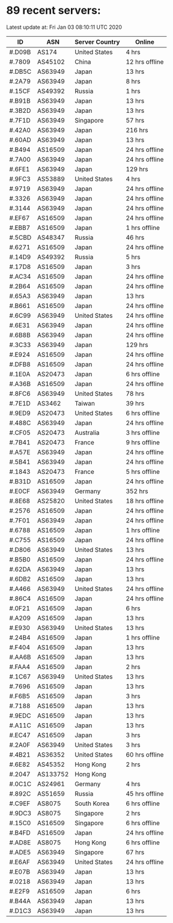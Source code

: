 # 89 recent servers:

Latest update at: Fri Jan 03 08:10:11 UTC 2020

| ID | ASN | Server Country | Online |
| -- | --- | -------------- | ------ |
| #.D09B | AS174 | United States | 4 hrs |
| #.7809 | AS45102 | China | 12 hrs offline |
| #.DB5C | AS63949 | Japan | 13 hrs |
| #.2A79 | AS63949 | Japan | 8 hrs |
| #.15CF | AS49392 | Russia | 1 hrs |
| #.B91B | AS63949 | Japan | 13 hrs |
| #.3B2D | AS63949 | Japan | 13 hrs |
| #.7F1D | AS63949 | Singapore | 57 hrs |
| #.42A0 | AS63949 | Japan | 216 hrs |
| #.60AD | AS63949 | Japan | 13 hrs |
| #.B494 | AS16509 | Japan | 24 hrs offline |
| #.7A00 | AS63949 | Japan | 24 hrs offline |
| #.6FE1 | AS63949 | Japan | 129 hrs |
| #.9FC3 | AS53889 | United States | 4 hrs |
| #.9719 | AS63949 | Japan | 24 hrs offline |
| #.3326 | AS63949 | Japan | 24 hrs offline |
| #.3144 | AS63949 | Japan | 24 hrs offline |
| #.EF67 | AS16509 | Japan | 24 hrs offline |
| #.EBB7 | AS16509 | Japan | 1 hrs offline |
| #.5CBD | AS48347 | Russia | 46 hrs |
| #.6271 | AS16509 | Japan | 24 hrs offline |
| #.14D9 | AS49392 | Russia | 5 hrs |
| #.17D8 | AS16509 | Japan | 3 hrs |
| #.AC34 | AS16509 | Japan | 24 hrs offline |
| #.2B64 | AS16509 | Japan | 24 hrs offline |
| #.65A3 | AS63949 | Japan | 13 hrs |
| #.B661 | AS16509 | Japan | 24 hrs offline |
| #.6C99 | AS63949 | United States | 24 hrs offline |
| #.6E31 | AS63949 | Japan | 24 hrs offline |
| #.6B8B | AS63949 | Japan | 24 hrs offline |
| #.3C33 | AS63949 | Japan | 129 hrs |
| #.E924 | AS16509 | Japan | 24 hrs offline |
| #.DFB8 | AS16509 | Japan | 24 hrs offline |
| #.1E0A | AS20473 | Japan | 6 hrs offline |
| #.A36B | AS16509 | Japan | 24 hrs offline |
| #.8FC6 | AS63949 | United States | 78 hrs |
| #.7E1D | AS3462 | Taiwan | 39 hrs |
| #.9ED9 | AS20473 | United States | 6 hrs offline |
| #.488C | AS63949 | Japan | 24 hrs offline |
| #.CF05 | AS20473 | Australia | 3 hrs offline |
| #.7B41 | AS20473 | France | 9 hrs offline |
| #.A57E | AS63949 | Japan | 24 hrs offline |
| #.5B41 | AS63949 | Japan | 24 hrs offline |
| #.1843 | AS20473 | France | 5 hrs offline |
| #.B31D | AS16509 | Japan | 24 hrs offline |
| #.E0CF | AS63949 | Germany | 352 hrs |
| #.8E68 | AS25820 | United States | 18 hrs offline |
| #.2576 | AS16509 | Japan | 24 hrs offline |
| #.7F01 | AS63949 | Japan | 24 hrs offline |
| #.6788 | AS16509 | Japan | 1 hrs offline |
| #.C755 | AS16509 | Japan | 24 hrs offline |
| #.D806 | AS63949 | United States | 13 hrs |
| #.B5B0 | AS16509 | Japan | 24 hrs offline |
| #.62DA | AS63949 | Japan | 13 hrs |
| #.6DB2 | AS16509 | Japan | 13 hrs |
| #.A466 | AS63949 | United States | 24 hrs offline |
| #.86C4 | AS16509 | Japan | 24 hrs offline |
| #.0F21 | AS16509 | Japan | 6 hrs |
| #.A209 | AS16509 | Japan | 13 hrs |
| #.E930 | AS63949 | United States | 13 hrs |
| #.24B4 | AS16509 | Japan | 1 hrs offline |
| #.F404 | AS16509 | Japan | 13 hrs |
| #.AA6B | AS16509 | Japan | 13 hrs |
| #.FAA4 | AS16509 | Japan | 2 hrs |
| #.1C67 | AS63949 | United States | 13 hrs |
| #.7696 | AS16509 | Japan | 13 hrs |
| #.F6B5 | AS16509 | Japan | 3 hrs |
| #.7188 | AS16509 | Japan | 13 hrs |
| #.9EDC | AS16509 | Japan | 13 hrs |
| #.A11C | AS16509 | Japan | 13 hrs |
| #.EC47 | AS16509 | Japan | 3 hrs |
| #.2A0F | AS63949 | United States | 3 hrs |
| #.4B21 | AS36352 | United States | 60 hrs offline |
| #.6E82 | AS45352 | Hong Kong | 2 hrs |
| #.2047 | AS133752 | Hong Kong | |
| #.0C1C | AS24961 | Germany | 4 hrs |
| #.892C | AS51659 | Russia | 45 hrs offline |
| #.C9EF | AS8075 | South Korea | 6 hrs offline |
| #.9DC3 | AS8075 | Singapore | 2 hrs |
| #.15C0 | AS16509 | Singapore | 6 hrs offline |
| #.B4FD | AS16509 | Japan | 24 hrs offline |
| #.AD8E | AS8075 | Hong Kong | 6 hrs offline |
| #.ADE5 | AS63949 | Singapore | 67 hrs |
| #.E6AF | AS63949 | United States | 24 hrs offline |
| #.E07B | AS63949 | Japan | 13 hrs |
| #.0218 | AS63949 | Japan | 13 hrs |
| #.E2F9 | AS16509 | Japan | 6 hrs |
| #.B44A | AS63949 | Japan | 13 hrs |
| #.D1C3 | AS63949 | Japan | 13 hrs |

